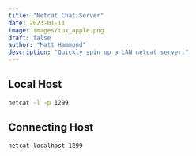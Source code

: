 ```yaml
---
title: "Netcat Chat Server"
date: 2023-01-11
image: images/tux_apple.png
draft: false
author: "Matt Hammond"
description: "Quickly spin up a LAN netcat server."
---
```


## Local Host

```bash
netcat -l -p 1299
```

## Connecting Host

```bash
netcat localhost 1299
```
